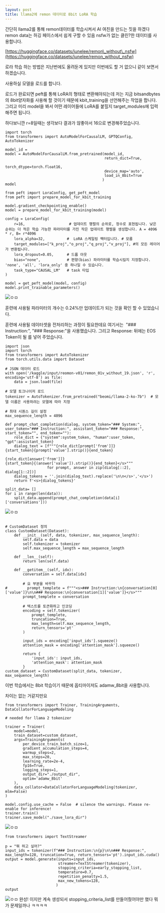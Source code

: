 ```yaml
---
layout: post
title: llama2에 remon 데이터로 8bit LoRA 학습
---
```


간단히 llama2를 통해 remon데이터를 학습시켜서 AI 여친을 만드는 짓을 하겠다 remon data는 허깅 페이스에서 쉽게 구할 수 있음 nsfw가 없는 클린?한 데이터를 사용합니다.

[https://huggingface.co/datasets/junelee/remon\_without\_nsfw](https://huggingface.co/datasets/junelee/remon_without_nsfw)


로라 학습 하는 방법은 지난번에도 올려둔게 있지만 이번에도 할 거 없으니 같이 보면서 하겠습니다. 

사용하실 모델을 로드를 합니다. 

로드가 완료되면 peft를 통해 LoRA의 형태로 변환해야되는데 저는 지금 bitsandbytes의 8bit양자화를 사용해 할 것이기 때문에 kbit\_training을 선언해주는 작업을 합니다. 그리고 미리 model을 봐서 어떤 레이어들에 LoRA를 붙힐지 target\_modules에 입력해주면 됩니다. 

하다보니깐 r=8일때는 생각보다 결과가 않좋아서 16으로 변경해주었습니다. 

```
import torch
from transformers import AutoModelForCausalLM, GPTQConfig, AutoTokenizer

model_id = 
model = AutoModelForCausalLM.from_pretrained(model_id,
                                             return_dict=True,
                                             torch_dtype=torch.float16,
                                             device_map='auto',
                                             load_in_8bit=True
                                            )
model
```

```
from peft import LoraConfig, get_peft_model
from peft import prepare_model_for_kbit_training

model.gradient_checkpointing_enable()
model = prepare_model_for_kbit_training(model)

config = LoraConfig(
    r=16,                    # 업데이트 행렬의 순위로, 정수로 표현됩니다. 낮은 순위는 더 적은 학습 가능한 파라미터를 가진 작은 업데이트 행렬을 생성합니다. A = 4096 * r, B= r*4096
    lora_alpha=32,          #  LoRA 스케일링 팩터입니다. # 모름
    target_modules=["k_proj","o_proj","q_proj","v_proj"], #의 모든 레이어가 변환됩니다.
    lora_dropout=0.05,      # 드롭 아웃
    bias="none",            # 편향(bias) 파라미터를 학습시킬지 지정합니다. 'none', 'all', 'lora_only' 중 하나일 수 있습니다.
    task_type="CAUSAL_LM"   # task 타입
)

model = get_peft_model(model, config)
model.print_trainable_parameters()
```

![ㅇㅁ](https://img1.daumcdn.net/thumb/R1280x0/?scode=mtistory2&fname=https%3A%2F%2Fblog.kakaocdn.net%2Fdn%2FdmWK1a%2FbtszcnTYCA2%2F3F7GTFVHFQC8MwkwoaNmdk%2Fimg.png)

훈련에 사용될 파라미터의 개수는 0.24%만 업데이트가 되는 것을 확인 할 수 있었습니다.

훈련에 사용될 데이터셋을 전처리하는 과정이 필요한데요 여기서는  "### Instruction:", "### Response:"을 사용했습니다. 그리고 Response: 뒤에는 EOS Token이 될 </s>를 넣어 주었습니다. 

```
import json
import torch
from transformers import AutoTokenizer
from torch.utils.data import Dataset

# JSON 데이터 로드
with open('/kaggle/input/reomon-v01/remon_01v_without_19.json', 'r', encoding='utf-8') as file:
    data = json.load(file)

# 모델 토크나이저 로드
tokenizer = AutoTokenizer.from_pretrained("beomi/llama-2-ko-7b")  # 모델 이름은 사용하려는 모델에 따라 지정

# 최대 시퀀스 길이 설정
max_sequence_length = 4096

def prompt_chat_completion(dialog, system_token="### System:", user_token="### Instruction:", assistant_token="### Response:", start_token="", end_token=""):
    role_dict = {"system":system_token, "human":user_token, "gpt":assistant_token}
    dialog_text = [f"""{role_dict[prompt['from']]}
{start_token}{prompt['value'].strip()}{end_token}

{role_dict[answer['from']]}
{start_token}{(answer['value']).strip()}{end_token}</s>"""
                   for prompt, answer in zip(dialog[::2], dialog[1::2])]
    dialog_tokens = ''.join(dialog_text).replace('\n\n</s>','</s>')
    return f'<s>{dialog_tokens}'

split_data= []
for i in range(len(data)):
    split_data.append(prompt_chat_completion(data[i]['conversations']))
```
![ㅇㅁ](https://img1.daumcdn.net/thumb/R1280x0/?scode=mtistory2&fname=https%3A%2F%2Fblog.kakaocdn.net%2Fdn%2FsxLGm%2Fbtsy6iUGwRR%2FyWHitnVrtsNBHwgE5oPIZ0%2Fimg.png)

```

# CustomDataset 정의
class CustomDataset(Dataset):
    def __init__(self, data, tokenizer, max_sequence_length):
        self.data = data
        self.tokenizer = tokenizer
        self.max_sequence_length = max_sequence_length

    def __len__(self):
        return len(self.data)

    def __getitem__(self, idx):
        conversation = self.data[idx]

        # 요 부분을 바꾸자
#         prompt_templete = f"""<s>### Instruction:\n{conversation[0]['value']}\n\n### Response:\n{conversation[1]['value']}</s>"""
        prompt_templete = conversation

        # 텍스트를 토큰화하고 인코딩
        encoding = self.tokenizer(
            prompt_templete,
            truncation=True,
            max_length=self.max_sequence_length,
            return_tensors='pt'
        )

        input_ids = encoding['input_ids'].squeeze()
        attention_mask = encoding['attention_mask'].squeeze()

        return {
            'input_ids': input_ids,
            'attention_mask': attention_mask
        }
custom_dataset = CustomDataset(split_data, tokenizer, max_sequence_length)
```

이번 학습에서는 8bit 학습이기 때문에 옵티마이저도 adamw\_8bit을 사용합니다. 

차이는 없는 거같지만요

```
from transformers import Trainer, TrainingArguments, DataCollatorForLanguageModeling

# needed for llama 2 tokenizer

trainer = Trainer(
    model=model,
    train_dataset=custom_dataset,
    args=TrainingArguments(
        per_device_train_batch_size=1,
        gradient_accumulation_steps=4,
        warmup_steps=2,
        max_steps=20,
        learning_rate=2e-4,
        fp16=True,
        logging_steps=1,
        output_dir="./output_dir",
        optim='adamw_8bit'
    ),
    data_collator=DataCollatorForLanguageModeling(tokenizer, mlm=False)
)

model.config.use_cache = False  # silence the warnings. Please re-enable for inference!
trainer.train()
trainer.save_model("./save_lora_dir")
```
![ㅇㅁ](https://img1.daumcdn.net/thumb/R1280x0/?scode=mtistory2&fname=https%3A%2F%2Fblog.kakaocdn.net%2Fdn%2Fbhgh3h%2Fbtsy8qLcAEv%2Fp1iyzVDsUZoYTCwKgD8o5k%2Fimg.png)

```
from transformers import TextStreamer

p = "뭐 하고 싶어?"
input_ids = tokenizer(f"### Instruction:\n{p}\n\n### Response:", max_length=128, truncation=True, return_tensors='pt').input_ids.cuda()
output = model.generate(inputs=input_ids,
                        streamer=TextStreamer(tokenizer),
                        stopping_criteria=early_stopping_list,
                        temperature=0.7,
                        repetition_penalty=1.5,
                        max_new_tokens=128,
                       )
output
```
![ㅇㅁ](https://img1.daumcdn.net/thumb/R1280x0/?scode=mtistory2&fname=https%3A%2F%2Fblog.kakaocdn.net%2Fdn%2FcHF9Z1%2Fbtsy9QvSVsl%2F6K3K26IJz28Bd5ljumKz2k%2Fimg.png)
완성! 이지만 계속 생성되서 stopping\_criteria\_list를 만들어줬어야만 했다 뭐가 문제일까나 ㅋㅋㅋㅋ
